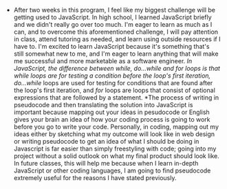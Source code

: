 * After two weeks in this program, I feel like my biggest challenge will be getting used to JavaScript. In high school, I learned JavaScript briefly and we didn't
really go over too much. I'm eager to learn as much as I can, and to overcome this aforementioned challenge, I will pay attention in class, attend tutoring as needed,
and learn using outside resources if I have to. I'm excited to learn JavaScript because it's something that's still somewhat new to me, and I'm eager to learn anything
that will make me successful and more marketable as a software engineer.
*In JavaScript, the difference between *while*, *do...while* and *for* loops is that *while* loops are for testing a condition before the loop's first iteration,
do...while* loops are used for testing for conditions that are found after the loop's first iteration, and *for* loops are loops that consist of optional expressions that
are followed by a statement.
*The process of writing in pseudocode and then translating the solution into JavaScript is important because mapping out your ideas in pesudocode or English gives your brain
an idea of how your coding process is going to work before you go to write your code. Personally, in coding, mapping out my ideas either by sketching what my outcome will look
like in web design or writing pseudocode to get an idea of what I should be doing in Javascript is far easier than simply freestyling with code; going into my project without a solid
outlook on what my final product should look like. In future classes, this will help me because when I learn in-depth JavaScript or other coding languages, I am going to find pseudocode
extremely useful for the reasons I have stated previously.
